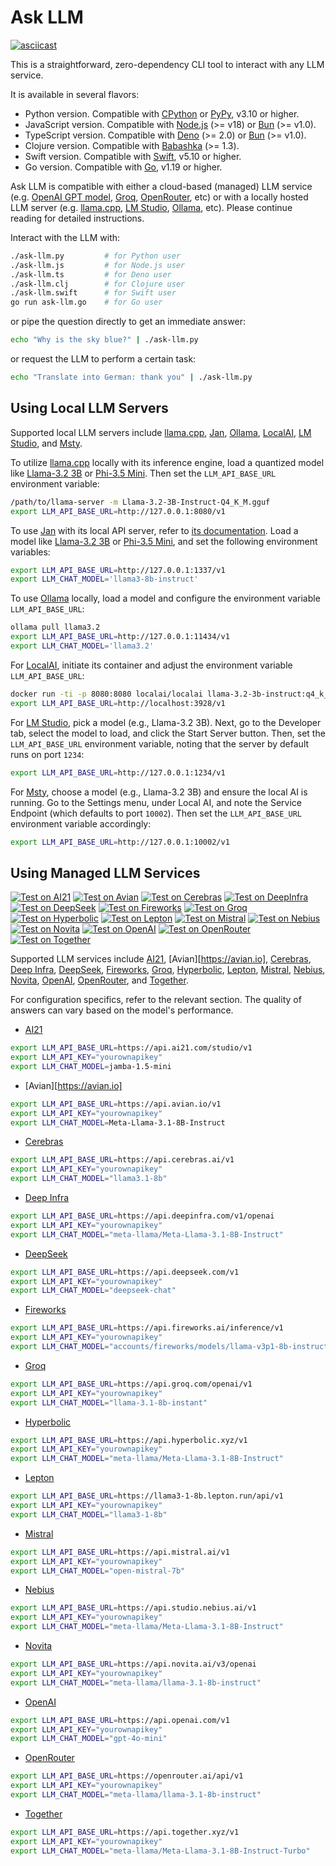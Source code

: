 # Ask LLM

[![asciicast](https://asciinema.org/a/646222.svg)](https://asciinema.org/a/646222)

This is a straightforward, zero-dependency CLI tool to interact with any LLM service.

It is available in several flavors:

* Python version. Compatible with [CPython](https://python.org) or [PyPy](https://pypy.org),  v3.10 or higher.
* JavaScript version. Compatible with [Node.js](https://nodejs.org) (>= v18) or [Bun](https://bun.sh) (>= v1.0).
* TypeScript version. Compatible with [Deno](https://deno.com/) (>= 2.0) or [Bun](https://bun.sh) (>= v1.0).
* Clojure version. Compatible with [Babashka](https://babashka.org/) (>= 1.3).
* Swift version. Compatible with [Swift](https://www.swift.org), v5.10 or higher.
* Go version. Compatible with [Go](https://golang.org), v1.19 or higher.

Ask LLM is compatible with either a cloud-based (managed) LLM service (e.g. [OpenAI GPT model](https://platform.openai.com/docs), [Groq](https://groq.com), [OpenRouter](https://openrouter.ai), etc) or with a locally hosted LLM server (e.g. [llama.cpp](https://github.com/ggerganov/llama.cpp), [LM Studio](https://lmstudio.ai), [Ollama](https://ollama.com), etc). Please continue reading for detailed instructions.

Interact with the LLM with:
```bash
./ask-llm.py         # for Python user
./ask-llm.js         # for Node.js user
./ask-llm.ts         # for Deno user
./ask-llm.clj        # for Clojure user
./ask-llm.swift      # for Swift user
go run ask-llm.go    # for Go user
```

or pipe the question directly to get an immediate answer:
```bash
echo "Why is the sky blue?" | ./ask-llm.py
```

or request the LLM to perform a certain task:
```bash
echo "Translate into German: thank you" | ./ask-llm.py
```

## Using Local LLM Servers

Supported local LLM servers include [llama.cpp](https://github.com/ggerganov/llama.cpp), [Jan](https://jan.ai), [Ollama](https://ollama.com), [LocalAI](https://localai.io), [LM Studio](https://lmstudio.ai), and [Msty](https://msty.app).

To utilize [llama.cpp](https://github.com/ggerganov/llama.cpp) locally with its inference engine, load a quantized model like [Llama-3.2 3B](https://huggingface.co/bartowski/Llama-3.2-3B-Instruct-GGUF) or [Phi-3.5 Mini](https://huggingface.co/bartowski/Phi-3.5-mini-instruct-GGUF). Then set the `LLM_API_BASE_URL` environment variable:
```bash
/path/to/llama-server -m Llama-3.2-3B-Instruct-Q4_K_M.gguf
export LLM_API_BASE_URL=http://127.0.0.1:8080/v1
```

To use [Jan](https://jan.ai) with its local API server, refer to [its documentation](https://jan.ai/docs/local-api). Load a model like [Llama-3.2 3B](https://huggingface.co/bartowski/Llama-3.2-3B-Instruct-GGUF) or [Phi-3.5 Mini](https://huggingface.co/bartowski/Phi-3.5-mini-instruct-GGUF), and set the following environment variables:
```bash
export LLM_API_BASE_URL=http://127.0.0.1:1337/v1
export LLM_CHAT_MODEL='llama3-8b-instruct'
```

To use [Ollama](https://ollama.com) locally, load a model and configure the environment variable `LLM_API_BASE_URL`:
```bash
ollama pull llama3.2
export LLM_API_BASE_URL=http://127.0.0.1:11434/v1
export LLM_CHAT_MODEL='llama3.2'
```

For [LocalAI](https://localai.io), initiate its container and adjust the environment variable `LLM_API_BASE_URL`:
```bash
docker run -ti -p 8080:8080 localai/localai llama-3.2-3b-instruct:q4_k_m
export LLM_API_BASE_URL=http://localhost:3928/v1
```

For [LM Studio](https://lmstudio.ai), pick a model (e.g., Llama-3.2 3B). Next, go to the Developer tab, select the model to load, and click the Start Server button. Then, set the `LLM_API_BASE_URL` environment variable, noting that the server by default runs on port `1234`:
```bash
export LLM_API_BASE_URL=http://127.0.0.1:1234/v1
```

For [Msty](https://msty.app), choose a model (e.g., Llama-3.2 3B) and ensure the local AI is running. Go to the Settings menu, under Local AI, and note the Service Endpoint (which defaults to port `10002`). Then set the `LLM_API_BASE_URL` environment variable accordingly:
```bash
export LLM_API_BASE_URL=http://127.0.0.1:10002/v1
```

## Using Managed LLM Services

[![Test on AI21](https://github.com/ariya/ask-llm/actions/workflows/test-ai21.yml/badge.svg)](https://github.com/ariya/ask-llm/actions/workflows/test-ai21.yml)
[![Test on Avian](https://github.com/ariya/ask-llm/actions/workflows/test-avian.yml/badge.svg)](https://github.com/ariya/ask-llm/actions/workflows/test-avian.yml)
[![Test on Cerebras](https://github.com/ariya/ask-llm/actions/workflows/test-cerebras.yml/badge.svg)](https://github.com/ariya/ask-llm/actions/workflows/test-cerebras.yml)
[![Test on DeepInfra](https://github.com/ariya/ask-llm/actions/workflows/test-deepinfra.yml/badge.svg)](https://github.com/ariya/ask-llm/actions/workflows/test-deepinfra.yml)
[![Test on DeepSeek](https://github.com/ariya/ask-llm/actions/workflows/test-deepseek.yml/badge.svg)](https://github.com/ariya/ask-llm/actions/workflows/test-deepseek.yml)
[![Test on Fireworks](https://github.com/ariya/ask-llm/actions/workflows/test-fireworks.yml/badge.svg)](https://github.com/ariya/ask-llm/actions/workflows/test-fireworks.yml)
[![Test on Groq](https://github.com/ariya/ask-llm/actions/workflows/test-groq.yml/badge.svg)](https://github.com/ariya/ask-llm/actions/workflows/test-groq.yml)
[![Test on Hyperbolic](https://github.com/ariya/ask-llm/actions/workflows/test-hyperbolic.yml/badge.svg)](https://github.com/ariya//ask-llm/actions/workflows/test-hyperbolic.yml)
[![Test on Lepton](https://github.com/ariya/ask-llm/actions/workflows/test-lepton.yml/badge.svg)](https://github.com/ariya/ask-llm/actions/workflows/test-lepton.yml)
[![Test on Mistral](https://github.com/ariya/ask-llm/actions/workflows/test-mistral.yml/badge.svg)](https://github.com/ariya/ask-llm/actions/workflows/test-mistral.yml)
[![Test on Nebius](https://github.com/ariya/ask-llm/actions/workflows/test-nebius.yml/badge.svg)](https://github.com/ariya/ask-llm/actions/workflows/test-nebius.yml)
[![Test on Novita](https://github.com/ariya/ask-llm/actions/workflows/test-novita.yml/badge.svg)](https://github.com/ariya/ask-llm/actions/workflows/test-novita.yml)
[![Test on OpenAI](https://github.com/ariya/ask-llm/actions/workflows/test-openai.yml/badge.svg)](https://github.com/ariya/ask-llm/actions/workflows/test-openai.yml)
[![Test on OpenRouter](https://github.com/ariya/ask-llm/actions/workflows/test-openrouter.yml/badge.svg)](https://github.com/ariya/ask-llm/actions/workflows/test-openrouter.yml)
[![Test on Together](https://github.com/ariya/ask-llm/actions/workflows/test-together.yml/badge.svg)](https://github.com/ariya/ask-llm/actions/workflows/test-together.yml)

Supported LLM services include [AI21](https://studio.ai21.com), [Avian][https://avian.io], [Cerebras](https://cloud.cerebras.ai), [Deep Infra](https://deepinfra.com), [DeepSeek](https://platform.deepseek.com/), [Fireworks](https://fireworks.ai), [Groq](https://groq.com), [Hyperbolic](https://www.hyperbolic.xyz), [Lepton](https://lepton.ai), [Mistral](https://console.mistral.ai), [Nebius](https://studio.nebius.ai), [Novita](https://novita.ai), [OpenAI](https://platform.openai.com), [OpenRouter](https://openrouter.ai), and [Together](https://www.together.ai).

For configuration specifics, refer to the relevant section. The quality of answers can vary based on the model's performance.

* [AI21](https://studio.ai21.com)
```bash
export LLM_API_BASE_URL=https://api.ai21.com/studio/v1
export LLM_API_KEY="yourownapikey"
export LLM_CHAT_MODEL=jamba-1.5-mini
```

* [Avian][https://avian.io]
```bash
export LLM_API_BASE_URL=https://api.avian.io/v1
export LLM_API_KEY="yourownapikey"
export LLM_CHAT_MODEL=Meta-Llama-3.1-8B-Instruct
```

* [Cerebras](https://cloud.cerebras.ai)
```bash
export LLM_API_BASE_URL=https://api.cerebras.ai/v1
export LLM_API_KEY="yourownapikey"
export LLM_CHAT_MODEL="llama3.1-8b"
```

* [Deep Infra](https://deepinfra.com)
```bash
export LLM_API_BASE_URL=https://api.deepinfra.com/v1/openai
export LLM_API_KEY="yourownapikey"
export LLM_CHAT_MODEL="meta-llama/Meta-Llama-3.1-8B-Instruct"
```

* [DeepSeek](https://platform.deepseek.com)
```bash
export LLM_API_BASE_URL=https://api.deepseek.com/v1
export LLM_API_KEY="yourownapikey"
export LLM_CHAT_MODEL="deepseek-chat"
```

* [Fireworks](https://fireworks.ai/)
```bash
export LLM_API_BASE_URL=https://api.fireworks.ai/inference/v1
export LLM_API_KEY="yourownapikey"
export LLM_CHAT_MODEL="accounts/fireworks/models/llama-v3p1-8b-instruct"
```

* [Groq](https://groq.com/)
```bash
export LLM_API_BASE_URL=https://api.groq.com/openai/v1
export LLM_API_KEY="yourownapikey"
export LLM_CHAT_MODEL="llama-3.1-8b-instant"
```

* [Hyperbolic](https://www.hyperbolic.xyz)
```bash
export LLM_API_BASE_URL=https://api.hyperbolic.xyz/v1
export LLM_API_KEY="yourownapikey"
export LLM_CHAT_MODEL="meta-llama/Meta-Llama-3.1-8B-Instruct"
```

* [Lepton](https://lepton.ai)
```bash
export LLM_API_BASE_URL=https://llama3-1-8b.lepton.run/api/v1
export LLM_API_KEY="yourownapikey"
export LLM_CHAT_MODEL="llama3-1-8b"
```

* [Mistral](https://console.mistral.ai)
```bash
export LLM_API_BASE_URL=https://api.mistral.ai/v1
export LLM_API_KEY="yourownapikey"
export LLM_CHAT_MODEL="open-mistral-7b"
```

* [Nebius](https://studio.nebius.ai)
```bash
export LLM_API_BASE_URL=https://api.studio.nebius.ai/v1
export LLM_API_KEY="yourownapikey"
export LLM_CHAT_MODEL="meta-llama/Meta-Llama-3.1-8B-Instruct"
```

* [Novita](https://novita.ai)
```bash
export LLM_API_BASE_URL=https://api.novita.ai/v3/openai
export LLM_API_KEY="yourownapikey"
export LLM_CHAT_MODEL="meta-llama/llama-3.1-8b-instruct"
```

* [OpenAI](https://platform.openai.com)
```bash
export LLM_API_BASE_URL=https://api.openai.com/v1
export LLM_API_KEY="yourownapikey"
export LLM_CHAT_MODEL="gpt-4o-mini"
```

* [OpenRouter](https://openrouter.ai/)
```bash
export LLM_API_BASE_URL=https://openrouter.ai/api/v1
export LLM_API_KEY="yourownapikey"
export LLM_CHAT_MODEL="meta-llama/llama-3.1-8b-instruct"
```

* [Together](https://www.together.ai/)
```bash
export LLM_API_BASE_URL=https://api.together.xyz/v1
export LLM_API_KEY="yourownapikey"
export LLM_CHAT_MODEL="meta-llama/Meta-Llama-3.1-8B-Instruct-Turbo"
```

